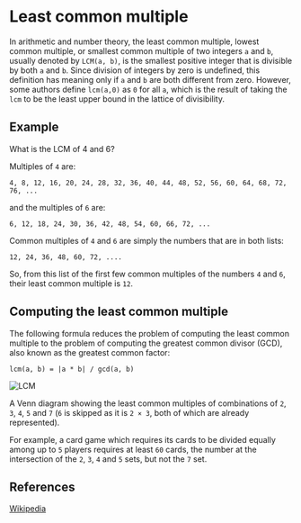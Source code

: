 # Least common multiple

In arithmetic and number theory, the least common multiple, 
lowest common multiple, or smallest common multiple of 
two integers `a` and `b`, usually denoted by `LCM(a, b)`, is 
the smallest positive integer that is divisible by 
both `a` and `b`. Since division of integers by zero is 
undefined, this definition has meaning only if `a` and `b` are 
both different from zero. However, some authors define `lcm(a,0)`
as `0` for all `a`, which is the result of taking the `lcm`
to be the least upper bound in the lattice of divisibility.

## Example

What is the LCM of 4 and 6?

Multiples of `4` are:

```
4, 8, 12, 16, 20, 24, 28, 32, 36, 40, 44, 48, 52, 56, 60, 64, 68, 72, 76, ...
```

and the multiples of `6` are:

```
6, 12, 18, 24, 30, 36, 42, 48, 54, 60, 66, 72, ...
```

Common multiples of `4` and `6` are simply the numbers 
that are in both lists:

```
12, 24, 36, 48, 60, 72, ....
```

So, from this list of the first few common multiples of 
the numbers `4` and `6`, their least common multiple is `12`.

## Computing the least common multiple

The following formula reduces the problem of computing the 
least common multiple to the problem of computing the greatest 
common divisor (GCD), also known as the greatest common factor:

```
lcm(a, b) = |a * b| / gcd(a, b)
```

![LCM](https://upload.wikimedia.org/wikipedia/commons/c/c9/Symmetrical_5-set_Venn_diagram_LCM_2_3_4_5_7.svg)

A Venn diagram showing the least common multiples of 
combinations of `2`, `3`, `4`, `5` and `7` (`6` is skipped as 
it is `2 × 3`, both of which are already represented).

For example, a card game which requires its cards to be 
divided equally among up to `5` players requires at least `60`
cards, the number at the intersection of the `2`, `3`, `4`
and `5` sets, but not the `7` set.

## References

[Wikipedia](https://en.wikipedia.org/wiki/Least_common_multiple)
